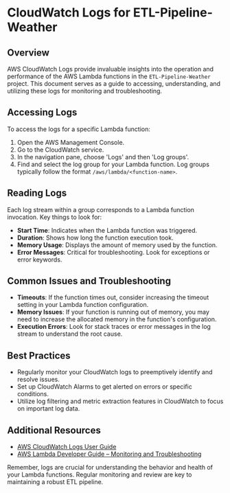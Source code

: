 
# CloudWatch Logs for ETL-Pipeline-Weather

## Overview
 
AWS CloudWatch Logs provide invaluable insights into the operation and performance of the AWS Lambda functions in the `ETL-Pipeline-Weather` project. This document serves as a guide to accessing, understanding, and utilizing these logs for monitoring and troubleshooting.

## Accessing Logs

To access the logs for a specific Lambda function:

1. Open the AWS Management Console.
2. Go to the CloudWatch service.
3. In the navigation pane, choose 'Logs' and then 'Log groups'.
4. Find and select the log group for your Lambda function. Log groups typically follow the format `/aws/lambda/<function-name>`.

## Reading Logs

Each log stream within a group corresponds to a Lambda function invocation. Key things to look for:

- **Start Time**: Indicates when the Lambda function was triggered.
- **Duration**: Shows how long the function execution took.
- **Memory Usage**: Displays the amount of memory used by the function.
- **Error Messages**: Critical for troubleshooting. Look for exceptions or error keywords.

## Common Issues and Troubleshooting

- **Timeouts**: If the function times out, consider increasing the timeout setting in your Lambda function configuration.
- **Memory Issues**: If your function is running out of memory, you may need to increase the allocated memory in the function's configuration.
- **Execution Errors**: Look for stack traces or error messages in the log stream to understand the root cause.

## Best Practices

- Regularly monitor your CloudWatch logs to preemptively identify and resolve issues.
- Set up CloudWatch Alarms to get alerted on errors or specific conditions.
- Utilize log filtering and metric extraction features in CloudWatch to focus on important log data.

## Additional Resources

- [AWS CloudWatch Logs User Guide](https://docs.aws.amazon.com/AmazonCloudWatch/latest/logs/WhatIsCloudWatchLogs.html)
- [AWS Lambda Developer Guide – Monitoring and Troubleshooting](https://docs.aws.amazon.com/lambda/latest/dg/monitoring-troubleshooting.html)

Remember, logs are crucial for understanding the behavior and health of your Lambda functions. Regular monitoring and review are key to maintaining a robust ETL pipeline.
